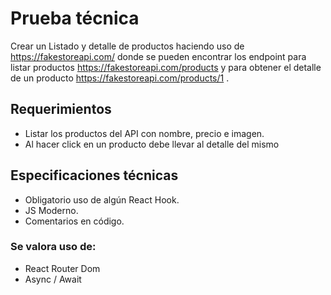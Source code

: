 # Prueba técnica

Crear un Listado y detalle de productos haciendo uso de https://fakestoreapi.com/ donde se
pueden encontrar los endpoint para listar productos https://fakestoreapi.com/products y para
obtener el detalle de un producto https://fakestoreapi.com/products/1 .

## Requerimientos

- Listar los productos del API con nombre, precio e imagen.
- Al hacer click en un producto debe llevar al detalle del mismo

## Especificaciones técnicas

- Obligatorio uso de algún React Hook.
- JS Moderno.
- Comentarios en código.

### Se valora uso de:

- React Router Dom
- Async / Await 

